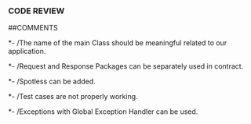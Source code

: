 ### CODE REVIEW

##COMMENTS

*- /The name of the main Class should be meaningful related to our application.

*- /Request and Response Packages can be separately used in contract.

*- /Spotless can be added.

*- /Test cases are not properly working.

*- /Exceptions with Global Exception Handler can be used.